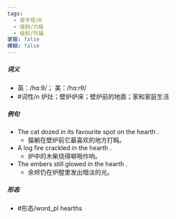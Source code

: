 ```yaml
---
tags:
  - 首字母/H
  - 级别/六级
  - 级别/托福
掌握: false
模糊: false
---
```

##### 词义
- 英：/hɑːθ/； 美：/hɑːrθ/
- #词性/n  炉灶；壁炉炉床；壁炉前的地面；家和家庭生活
##### 例句
- The cat dozed in its favourite spot on the hearth .
	- 猫躺在壁炉前它最喜欢的地方打盹。
- A log fire crackled in the hearth .
	- 炉中的木柴烧得噼啪作响。
- The embers still glowed in the hearth .
	- 余烬仍在炉膛里发出暗淡的光。
##### 形态
- #形态/word_pl hearths
